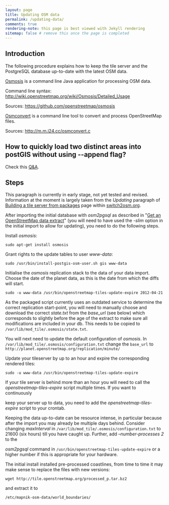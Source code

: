 ```yaml
---
layout: page
title: Updating OSM data
permalink: /updating-data/
comments: true
rendering-note: this page is best viewed with Jekyll rendering
sitemap: false # remove this once the page is completed
---
```


## Introduction

The following procedure explains how to keep the tile server and the PostgreSQL database up-to-date with the latest OSM data.

[Osmosis](http://wiki.openstreetmap.org/wiki/Osmosis) is a command line Java application for processing OSM data.

Command line syntax: http://wiki.openstreetmap.org/wiki/Osmosis/Detailed_Usage

Sources: https://github.com/openstreetmap/osmosis

[Osmconvert](http://wiki.openstreetmap.org/wiki/Osmconvert) is a command line tool to convert and process OpenStreetMap files.

Sources: http://m.m.i24.cc/osmconvert.c

## How to quickly load two distinct areas into postGIS without using --append flag?

Check this [Q&A](https://gis.stackexchange.com/questions/186754/how-to-quickly-load-two-distinct-areas-into-postgis-without-using-append-flag).

## Steps

This paragraph is currently in early stage, not yet tested and revised. Information at the moment is largely taken from the *Updating* paragraph of [Building a tile server from packages](https://switch2osm.org/serving-tiles/building-a-tile-server-from-packages) page within [switch2osm.org](https://switch2osm.org).

After importing the initial database with *osm2pgsql* as described in "[Get an OpenStreetMap data extract](../tile-server-ubuntu#get-an-openstreetmap-data-extract)" (you will need to have used the *-slim* option in the initial import to allow for updating), you need to do the following steps.

Install *osmosis*:

    sudo apt-get install osmosis

Grant rights to the update tables to user *www-data*:

    sudo /usr/bin/install-postgis-osm-user.sh gis www-data

Initialise the *osmosis* replication stack to the data of your data import. Choose the date of the planet data, as this is the date from which the diffs will start.

    sudo -u www-data /usr/bin/openstreetmap-tiles-update-expire 2012-04-21

As the packaged script currently uses an outdated service to determine the correct replication start-point, you will need to manually choose and download the correct *state.txt* from the *base_url* (see below) which corresponds to slightly before the age of the extract to make sure all modifications are included in your db. This needs to be copied to `/var/lib/mod_tile/.osmosis/state.txt`.

You will next need to update the default configuration of *osmosis*. In `/var/lib/mod_tile/.osmosis/configuration.txt` change the `base_url` to `http://planet.openstreetmap.org/replication/minute/`

Update your tileserver by up to an hour and expire the corresponding rendered tiles:

    sudo -u www-data /usr/bin/openstreetmap-tiles-update-expire

If your tile server is behind more than an hour you will need to call the *openstreetmap-tiles-expire* script multiple times. If you want to continuously 

keep your server up to data, you need to add the *openstreetmap-tiles-expire* script to your crontab.

Keeping the data up-to-date can be resource intense, in particular because after the import you may already be multiple days behind. Consider changing *maxInterval* in `/var/lib/mod_tile/.osmosis/configuration.txt` to 21600 (six hours) till you have caught up. Further, add *–number-processes 2* to the 

*osm2pgsql* command in `/usr/bin/openstreetmap-tiles-update-expire` or a higher number if this is appropriate for your hardware.

The initial install installed pre-processed coastlines, from time to time it may make sense to replace the files with new versions:

    wget http://tile.openstreetmap.org/processed_p.tar.bz2

and extract it to

    /etc/mapnik-osm-data/world_boundaries/
